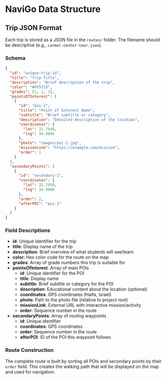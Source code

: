 # NaviGo Data Structure

## Trip JSON Format

Each trip is stored as a JSON file in the `routes/` folder. The filename should be descriptive (e.g., `carmel-center-tour.json`).

### Schema

```json
{
  "id": "unique-trip-id",
  "title": "Trip Title",
  "description": "Brief description of the trip",
  "color": "#FF5733",
  "grades": [1, 2, 3],
  "pointsOfInterest": [
    {
      "id": "poi-1",
      "title": "Point of Interest Name",
      "subtitle": "Brief subtitle or category",
      "description": "Detailed description of the location",
      "coordinates": {
        "lat": 32.7940,
        "lng": 34.9896
      },
      "photo": "images/poi-1.jpg",
      "missionLink": "https://example.com/mission",
      "order": 1
    }
  ],
  "secondaryPoints": [
    {
      "id": "secondary-1",
      "coordinates": {
        "lat": 32.7950,
        "lng": 34.9900
      },
      "order": 2,
      "afterPOI": "poi-1"
    }
  ]
}
```

### Field Descriptions

- **id**: Unique identifier for the trip
- **title**: Display name of the trip
- **description**: Brief overview of what students will see/learn
- **color**: Hex color code for the route on the map
- **grades**: Array of grade numbers this trip is suitable for
- **pointsOfInterest**: Array of main POIs
  - **id**: Unique identifier for the POI
  - **title**: Display name
  - **subtitle**: Brief subtitle or category for the POI
  - **description**: Educational content about the location (optional)
  - **coordinates**: GPS coordinates (Haifa, Israel)
  - **photo**: Path to the photo file (relative to project root)
  - **missionLink**: External URL with interactive mission/activity
  - **order**: Sequence number in the route
- **secondaryPoints**: Array of routing waypoints
  - **id**: Unique identifier
  - **coordinates**: GPS coordinates
  - **order**: Sequence number in the route
  - **afterPOI**: ID of the POI this waypoint follows

### Route Construction

The complete route is built by sorting all POIs and secondary points by their `order` field. This creates the walking path that will be displayed on the map and used for navigation.
